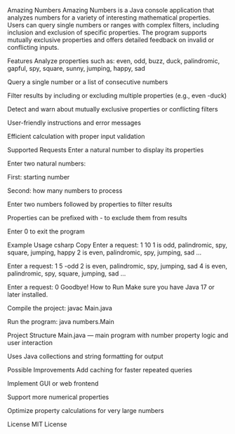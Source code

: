 Amazing Numbers
Amazing Numbers is a Java console application that analyzes numbers for a variety of interesting mathematical properties. Users can query single numbers or ranges with complex filters, including inclusion and exclusion of specific properties. The program supports mutually exclusive properties and offers detailed feedback on invalid or conflicting inputs.

Features
Analyze properties such as:
even, odd, buzz, duck, palindromic, gapful, spy, square, sunny, jumping, happy, sad

Query a single number or a list of consecutive numbers

Filter results by including or excluding multiple properties (e.g., even -duck)

Detect and warn about mutually exclusive properties or conflicting filters

User-friendly instructions and error messages

Efficient calculation with proper input validation

Supported Requests
Enter a natural number to display its properties

Enter two natural numbers:

First: starting number

Second: how many numbers to process

Enter two numbers followed by properties to filter results

Properties can be prefixed with - to exclude them from results

Enter 0 to exit the program

Example Usage
csharp
Copy
Enter a request: 1 10
1 is odd, palindromic, spy, square, jumping, happy
2 is even, palindromic, spy, jumping, sad
...

Enter a request: 1 5 -odd
2 is even, palindromic, spy, jumping, sad
4 is even, palindromic, spy, square, jumping, sad
...

Enter a request: 0
Goodbye!
How to Run
Make sure you have Java 17 or later installed.

Compile the project:
javac Main.java

Run the program:
java numbers.Main

Project Structure
Main.java — main program with number property logic and user interaction

Uses Java collections and string formatting for output

Possible Improvements
Add caching for faster repeated queries

Implement GUI or web frontend

Support more numerical properties

Optimize property calculations for very large numbers

License
MIT License
